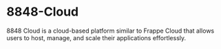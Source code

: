 # 8848-Cloud
8848 Cloud is a cloud-based platform similar to Frappe Cloud that allows users to host, manage, and scale their applications effortlessly. 
